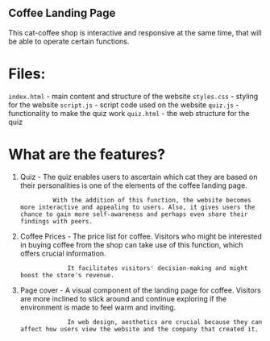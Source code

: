 ## Coffee Landing Page 

This cat-coffee shop is interactive and responsive at the same time, that will be able to operate certain functions. 

# Files:
`index.html`    - main content and structure of the website
`styles.css`    - styling for the website
`script.js`     - script code used on the website
`quiz.js`       - functionality to make the quiz work
`quiz.html`     - the web structure for the quiz

# What are the features?

1. Quiz         - The quiz enables users to ascertain which cat they are based on their personalities is one of the elements of the coffee landing page. 

                With the addition of this function, the website becomes more interactive and appealing to users. Also, it gives users the chance to gain more self-awareness and perhaps even share their findings with peers.
2. Coffee Prices -  The price list for coffee. Visitors who might be interested in buying coffee from the shop can take use of this function, which offers crucial information. 

                    It facilitates visitors' decision-making and might boost the store's revenue.
3. Page cover   - A visual component of the landing page for coffee. Visitors are more inclined to stick around and continue exploring if the environment is made to feel warm and inviting. 

                    In web design, aesthetics are crucial because they can affect how users view the website and the company that created it.